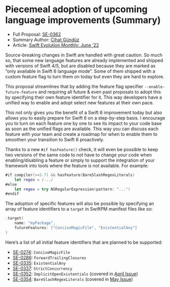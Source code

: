 # Piecemeal adoption of upcoming language improvements (Summary)

* Full Proposal: [SE-0362](https://github.com/apple/swift-evolution/blob/main/proposals/0362-piecemeal-future-features.md)
* Summary Author: [Cihat Gündüz](https://fline.dev/about)
* Article: [Swift Evolution Monthly: June ‘22](https://www.fline.dev/swift-evolution-monthly-june-22/#se-0362-piecemeal-adoption-of-future-language-improvements)

Source-breaking changes in Swift are handled with great caution. So much so, that some new language features are already implemented and shipped with versions of Swift 4/5, but are disabled because they are marked as “only available in Swift 6 language mode”. Some of them shipped with a custom feature flag to turn them on today but even they are hard to explore.

This proposal streamlines that by adding the feature flag specifier `--enable-future-feature` and requiring all future & even past proposals to adopt this by specifying their own feature identifier for it. This way developers have a unified way to enable and adopt select new features at their own pace.

This not only gives you the benefit of a Swift 6 improvement today but also allows you to easily prepare for Swift 6 on a step-by-step basis. I encourage you to turn on each feature one by one to see its impact to your code base as soon as the unified flags are available. This way you can discuss each feature with your team and create a roadmap for when to enable them to smoothen your transition to Swift 6 proactively.

Thanks to a new `#if hasFeature()` check, it will even be possible to keep two versions of the same code to not have to change your code when enabling/disabling a feature or simply to support the integration of your framework into tools where the feature is not available. For example:

```Swift
#if compiler(>=5.7) && hasFeature(BareSlashRegexLiterals)
	let regex = /.../
#else
	let regex = try NSRegularExpression(pattern: "...")
#endif
```

The adoption of specific features will also be possible by specifying an array of feature identifiers to a `target` in SwiftPM manifest files like so:

```Swift
.target(
	name: "myPackage",
	futureFeatures: ["ConciseMagicFile", "ExistentialAny"]
)
```

Here’s a list of all initial feature identifiers that are planned to be supported:

- [SE-0274](https://github.com/apple/swift-evolution/blob/main/proposals/0274-magic-file.md?ref=fline.dev): `ConciseMagicFile`
- [SE-0286](https://github.com/apple/swift-evolution/blob/main/proposals/0286-forward-scan-trailing-closures.md?ref=fline.dev): `ForwardTrailingClosures`
- [SE-0335](https://github.com/apple/swift-evolution/blob/main/proposals/0335-existential-any.md?ref=fline.dev): `ExistentialAny`
- [SE-0337](https://github.com/apple/swift-evolution/blob/main/proposals/0337-support-incremental-migration-to-concurrency-checking.md?ref=fline.dev): `StrictConcurrency`
- [SE-0352](https://github.com/apple/swift-evolution/blob/main/proposals/0352-implicit-open-existentials.md?ref=fline.dev): `ImplicitOpenExistentials` (covered in [April Issue](https://se-monthly.flinedev.com/issues/swift-evolution-monthly-april-22-regex-overhaul-improved-existentials-swift-5-7-timeline-1093738?ref=fline.dev))
- [SE-0354](https://github.com/apple/swift-evolution/blob/main/proposals/0354-regex-literals.md?ref=fline.dev): `BareSlashRegexLiterals` (covered in [May Issue](https://se-monthly.flinedev.com/issues/swift-evolution-monthly-may-22-regex-overhaul-pt-ii-swift-snippets-new-workgroups-1146132?ref=fline.dev))

